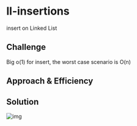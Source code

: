# ll-insertions

insert on Linked List

## Challenge

Big o(1) for insert, the worst case scenario is O(n)

## Approach & Efficiency
<!--  -->

## Solution

![img]("https://drive.google.com/file/d/1zuGJKppUphyNPpqeK_pdYET2ACI2tY70/view?usp=sharing")
